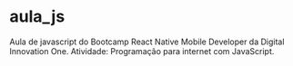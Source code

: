 # aula_js
Aula de javascript do Bootcamp React Native Mobile Developer da Digital Innovation One. Atividade: Programação para internet com JavaScript.
